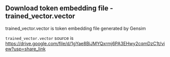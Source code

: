 ## Download token embedding file - trained_vector.vector

trained_vector.vector is token embedding file generated by Gensim 

`trained_vector.vector` source is https://drive.google.com/file/d/1gYae8BiJMYQxrmj6PA3EHwy2cqmDzC1t/view?usp=share_link
